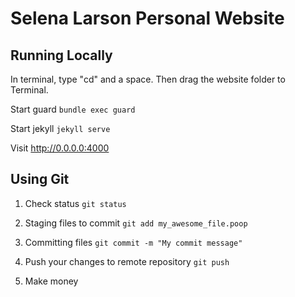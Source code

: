 # Selena Larson Personal Website

## Running Locally

In terminal, type "cd" and a space. Then drag the website folder to Terminal.

Start guard `bundle exec guard`

Start jekyll `jekyll serve`

Visit http://0.0.0.0:4000

## Using Git

1. Check status `git status`

2. Staging files to commit `git add my_awesome_file.poop`

3. Committing files `git commit -m "My commit message"`

4. Push your changes to remote repository `git push`

5. Make money